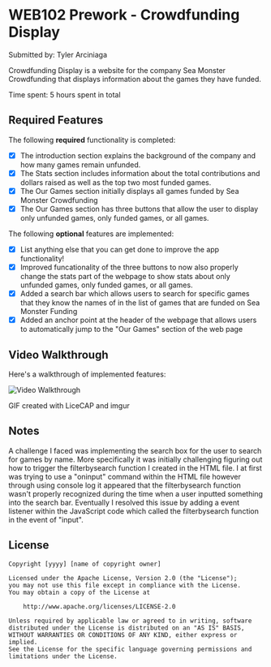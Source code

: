 # WEB102 Prework - Crowdfunding Display

Submitted by: Tyler Arciniaga

Crowdfunding Display is a website for the company Sea Monster Crowdfunding that displays information about the games they have funded.

Time spent: 5 hours spent in total

## Required Features

The following **required** functionality is completed:

* [x] The introduction section explains the background of the company and how many games remain unfunded.
* [x] The Stats section includes information about the total contributions and dollars raised as well as the top two most funded games.
* [x] The Our Games section initially displays all games funded by Sea Monster Crowdfunding
* [x] The Our Games section has three buttons that allow the user to display only unfunded games, only funded games, or all games.

The following **optional** features are implemented:

* [x] List anything else that you can get done to improve the app functionality!
* [x] Improved funcationality of the three buttons to now also properly change the stats part of the webpage to show stats about only unfunded games, only funded games, or all games.
* [x] Added a search bar which allows users to search for specific games that they know the names of in the list of games that are funded on Sea Monster Funding
* [x] Added an anchor point at the header of the webpage that allows users to automatically jump to the "Our Games" section of the web page

## Video Walkthrough

Here's a walkthrough of implemented features:

<img src='https://imgur.com/a/L2A393i](https://github.com/Tyler-Arciniaga/web102_prework/blob/main/web102_prework_tyler_arciniaga.gif?raw=true' title='Video Walkthrough' width='' alt='Video Walkthrough' />

<!-- Replace this with whatever GIF tool you used! -->
GIF created with LiceCAP and imgur
<!-- Recommended tools:
[Kap](https://getkap.co/) for macOS
[ScreenToGif](https://www.screentogif.com/) for Windows
[peek](https://github.com/phw/peek) for Linux. -->

## Notes

A challenge I faced was implementing the search box for the user to search for games by name. More specifically it was initially challenging figuring out how to trigger the filterbysearch function I created in the HTML file. I at first was trying to use a "oninput" command within the HTML file however through using console log it appeared that the filterbysearch function wasn't properly recognized during the time when a user inputted something into the search bar. Eventually I resolved this issue by adding a event listener within the JavaScript code which called the filterbysearch function in the event of "input".

## License

    Copyright [yyyy] [name of copyright owner]

    Licensed under the Apache License, Version 2.0 (the "License");
    you may not use this file except in compliance with the License.
    You may obtain a copy of the License at

        http://www.apache.org/licenses/LICENSE-2.0

    Unless required by applicable law or agreed to in writing, software
    distributed under the License is distributed on an "AS IS" BASIS,
    WITHOUT WARRANTIES OR CONDITIONS OF ANY KIND, either express or implied.
    See the License for the specific language governing permissions and
    limitations under the License.
